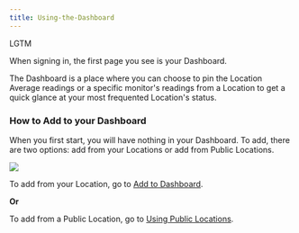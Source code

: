```yaml
---
title: Using-the-Dashboard
---
```

LGTM

When signing in, the first page you see is your Dashboard.

The Dashboard is a place where you can choose to pin the Location Average readings or a specific monitor's readings from a Location to get a quick glance at your most frequented Location's status.

###  How to Add to your Dashboard

When you first start, you will have nothing in your Dashboard.  To add, there are two options: add from your Locations or add from Public Locations.

![](https://cloud.githubusercontent.com/assets/26155270/24087884/3e7e62d6-0d5f-11e7-9181-6c661af058c4.png)

To add from your Location, go to [Add to Dashboard](/Add-to-Dashboard).

**Or**

To add from a Public Location, go to [Using Public Locations](/Using-Public-Locations).
